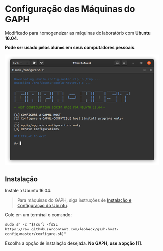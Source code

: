 # Configuração das Máquinas do GAPH

Modificado para homogeneizar as máquinas do laboratório com **Ubuntu 16.04**.

**Pode ser usado pelos alunos em seus computadores pessoais**.

![menus example](https://raw.githubusercontent.com/leoheck/gaph-host-config/master/images/menus.png)

## Instalação

Instale o Ubuntu 16.04.
> Para máquinas do GAPH, siga instruções de [Instalação e Configuração do Ubuntu](https://github.com/leoheck/gaph-host-config/wiki/Instala%C3%A7%C3%A3o-e-Configura%C3%A7%C3%A3o-do-Ubuntu).


Cole em um terminal o comando:
```
sudo sh -c "$(curl -fsSL https://raw.githubusercontent.com/leoheck/gaph-host-config/master/configure.sh)"
```
Escolha a opção de instalação desejada. **No GAPH, use a opção [1]**.

